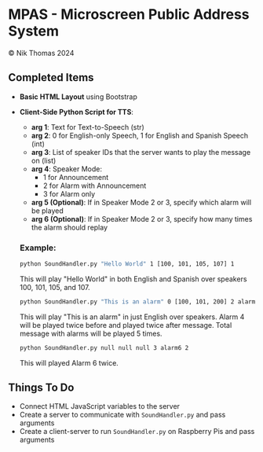 # MPAS - Microscreen Public Address System

© Nik Thomas 2024

## Completed Items

- **Basic HTML Layout** using Bootstrap
- **Client-Side Python Script for TTS**:
    - **arg 1**: Text for Text-to-Speech (str)
    - **arg 2**: 0 for English-only Speech, 1 for English and Spanish Speech (int)
    - **arg 3**: List of speaker IDs that the server wants to play the message on (list)
    - **arg 4**: Speaker Mode: 
        - 1 for Announcement
        - 2 for Alarm with Announcement
        - 3 for Alarm only
    - **arg 5 (Optional)**: If in Speaker Mode 2 or 3, specify which alarm will be played
    - **arg 6 (Optional)**: If in Speaker Mode 2 or 3, specify how many times the alarm should replay

    ### Example:

    ```bash
    python SoundHandler.py "Hello World" 1 [100, 101, 105, 107] 1
    ```
    This will play "Hello World" in both English and Spanish over speakers 100, 101, 105, and 107.

    ```bash
    python SoundHandler.py "This is an alarm" 0 [100, 101, 200] 2 alarm4 5
    ```
    This will play "This is an alarm" in just English over speakers. Alarm 4 will be played twice before and played twice after message. Total message with alarms will be played 5 times.

    ```bash
    python SoundHandler.py null null null 3 alarm6 2
    ```
    This will played Alarm 6 twice.
    

## Things To Do

- Connect HTML JavaScript variables to the server
- Create a server to communicate with `SoundHandler.py` and pass arguments
- Create a client-server to run `SoundHandler.py` on Raspberry Pis and pass arguments
